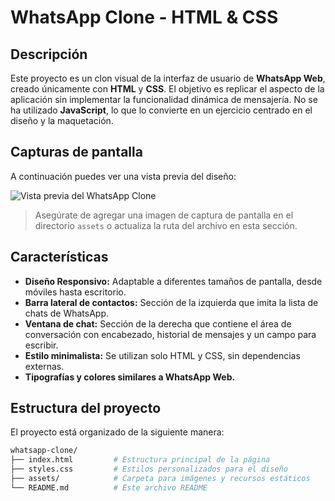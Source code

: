 # WhatsApp Clone - HTML & CSS

## Descripción

Este proyecto es un clon visual de la interfaz de usuario de **WhatsApp Web**, creado únicamente con **HTML** y **CSS**. El objetivo es replicar el aspecto de la aplicación sin implementar la funcionalidad dinámica de mensajería. No se ha utilizado **JavaScript**, lo que lo convierte en un ejercicio centrado en el diseño y la maquetación.

## Capturas de pantalla

A continuación puedes ver una vista previa del diseño:

![Vista previa del WhatsApp Clone](blob:https://imgur.com/0605f94d-bf88-4496-abc6-0fb96a8ea499)

> Asegúrate de agregar una imagen de captura de pantalla en el directorio `assets` o actualiza la ruta del archivo en esta sección.

## Características

- **Diseño Responsivo:** Adaptable a diferentes tamaños de pantalla, desde móviles hasta escritorio.
- **Barra lateral de contactos:** Sección de la izquierda que imita la lista de chats de WhatsApp.
- **Ventana de chat:** Sección de la derecha que contiene el área de conversación con encabezado, historial de mensajes y un campo para escribir.
- **Estilo minimalista:** Se utilizan solo HTML y CSS, sin dependencias externas.
- **Tipografías y colores similares a WhatsApp Web.**

## Estructura del proyecto

El proyecto está organizado de la siguiente manera:

```bash
whatsapp-clone/
├── index.html         # Estructura principal de la página
├── styles.css         # Estilos personalizados para el diseño
├── assets/            # Carpeta para imágenes y recursos estáticos
└── README.md          # Este archivo README
